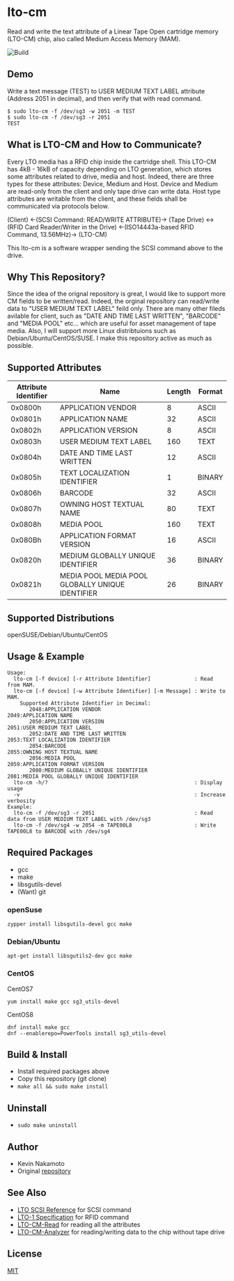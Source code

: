# lto-cm
Read and write the text attribute of a Linear Tape Open cartridge memory (LTO-CM) chip, also called Medium Access Memory (MAM).

![Build](https://github.com/Kevin-Nakamoto/lto-cm/workflows/C/C++%20CI/badge.svg)

## Demo
Write a text message (TEST) to USER MEDIUM TEXT LABEL attribute (Address 2051 in decimal), and then verify that with read command.

~~~
$ sudo lto-cm -f /dev/sg3 -w 2051 -m TEST
$ sudo lto-cm -f /dev/sg3 -r 2051
TEST
~~~

## What is LTO-CM and How to Communicate?
Every LTO media has a RFID chip inside the cartridge shell. This LTO-CM has 4kB - 16kB of capacity depending on LTO generation, which stores some attributes related to drive, media and host. Indeed, there are three types for these attributes: Device, Medium and Host. Device and Medium are read-only from the client and only tape drive can write data. Host type attributes are writable from the client, and these fields shall be communicated via protocols below. 

(Client) <-(SCSI Command: READ/WRITE ATTRIBUTE)-> (Tape Drive) <-> (RFID Card Reader/Writer in the Drive) <-(ISO14443a-based RFID Command, 13.56MHz)-> (LTO-CM)

This lto-cm is a software wrapper sending the SCSI command above to the drive.

## Why This Repository?
Since the idea of the orignal repository is great, I would like to support more CM fields to be written/read. Indeed, the orginal repository can read/write data to "USER MEDIUM TEXT LABEL" feild only. There are many other fileds avilable for client, such as "DATE AND TIME LAST WRITTEN", "BARCODE" and "MEDIA POOL" etc... which are useful for asset management of tape media. Also, I will support more Linux distribtuions such as Debian/Ubuntu/CentOS/SUSE. I make this repository active as much as possible. 

## Supported Attributes
| Attribute Identifier | Name | Length | Format |
| ------------- | ------------- | ------------- | ------------- |
| 0x0800h | APPLICATION VENDOR | 8 | ASCII |
| 0x0801h | APPLICATION NAME | 32 | ASCII |
| 0x0802h | APPLICATION VERSION | 8 | ASCII |
| 0x0803h | USER MEDIUM TEXT LABEL | 160 | TEXT |
| 0x0804h | DATE AND TIME LAST WRITTEN | 12 | ASCII |
| 0x0805h | TEXT LOCALIZATION IDENTIFIER | 1 | BINARY |
| 0x0806h | BARCODE | 32 | ASCII |
| 0x0807h | OWNING HOST TEXTUAL NAME | 80 | TEXT |
| 0x0808h | MEDIA POOL | 160 | TEXT |
| 0x080Bh | APPLICATION FORMAT VERSION | 16 | ASCII |
| 0x0820h | MEDIUM GLOBALLY UNIQUE IDENTIFIER | 36 | BINARY |
| 0x0821h | MEDIA POOL MEDIA POOL GLOBALLY UNIQUE IDENTIFIER | 26 | BINARY |

## Supported Distributions
openSUSE/Debian/Ubuntu/CentOS

## Usage & Example
~~~
Usage:
  lto-cm [-f device] [-r Attribute Identifier]              : Read from MAM.
  lto-cm [-f device] [-w Attribute Identifier] [-m Message] : Write to MAM.
    Supported Attribute Identifier in Decimal:
       2048:APPLICATION VENDOR                                2049:APPLICATION NAME
       2050:APPLICATION VERSION                               2051:USER MEDIUM TEXT LABEL
       2052:DATE AND TIME LAST WRITTEN                        2053:TEXT LOCALIZATION IDENTIFIER
       2054:BARCODE                                           2055:OWNING HOST TEXTUAL NAME
       2056:MEDIA POOL                                        2059:APPLICATION FORMAT VERSION
       2080:MEDIUM GLOBALLY UNIQUE IDENTIFIER                 2081:MEDIA POOL GLOBALLY UNIQUE IDENTIFIER
  lto-cm -h/?                                               : Display usage
  -v                                                        : Increase verbosity
Example:
  lto-cm -f /dev/sg3 -r 2051                                : Read data from USER MEDIUM TEXT LABEL with /dev/sg3
  lto-cm -f /dev/sg4 -w 2054 -m TAPE00L8                    : Write TAPE00L8 to BARCODE with /dev/sg4
~~~

## Required Packages
- gcc
- make
- libsgutils-devel
- (Want) git

### openSuse
~~~
zypper install libsgutils-devel gcc make
~~~

### Debian/Ubuntu
~~~
apt-get install libsgutils2-dev gcc make
~~~

### CentOS
CentOS7
~~~
yum install make gcc sg3_utils-devel
~~~

CentOS8
~~~
dnf install make gcc
dnf --enablerepo=PowerTools install sg3_utils-devel
~~~

## Build & Install
- Install required packages above
- Copy this repository (git clone)
- `make all && sudo make install`

## Uninstall
- `sudo make uninstall`

## Author
- Kevin Nakamoto
- Original [repository](https://github.com/scangeo/lto-cm)

## See Also
- [LTO SCSI Reference](https://render-prd-trops.events.ibm.com/sites/default/files/support/ssg/ssgdocs.nsf/0/4d430d4b4e1f09b18525787300607b1d/%24FILE/LTO%20SCSI%20Reference%20%28EXTERNAL%20-%2020171024%29.pdf) for SCSI command
- [LTO-1 Specification](https://www.ecma-international.org/publications/files/ECMA-ST/ECMA-319.pdf) for RFID command
- [LTO-CM-Read](https://github.com/Kevin-Nakamoto/LTO-CM-Read) for reading all the attributes
- [LTO-CM-Analyzer](https://github.com/Kevin-Nakamoto/LTO-CM-Analyzer) for reading/writing data to the chip without tape drive

## License
[MIT](https://github.com/Kevin-Nakamoto/lto-cm/blob/master/LICENSE)
